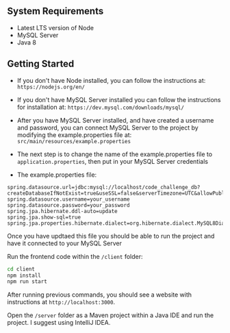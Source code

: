 ## System Requirements
- Latest LTS version of Node
- MySQL Server
- Java 8

## Getting Started

* If you don't have Node installed, you can follow the instructions at: `https://nodejs.org/en/`
* If you don't have MySQL Server installed you can follow the instructions for installation at: `https://dev.mysql.com/downloads/mysql/`

* After you have MySQL Server installed, and have created a username and password, you can connect MySQL Server to the project by modifying the example.properties file at: `src/main/resources/example.properties`
* The next step is to change the name of the example.properties file to `application.properties`, then put in your MySQL Server credentials
* The example.properties file: 
```
spring.datasource.url=jdbc:mysql://localhost/code_challenge_db?createDatabaseIfNotExist=true&useSSL=false&serverTimezone=UTC&allowPublicKeyRetrieval=true
spring.datasource.username=your_username
spring.datasource.password=your_password
spring.jpa.hibernate.ddl-auto=update
spring.jpa.show-sql=true
spring.jpa.properties.hibernate.dialect=org.hibernate.dialect.MySQL8Dialect
```
Once you have updtaed this file you should be able to run the project and have it connected to your MySQL Server

Run the frontend code within the `/client` folder:

```bash
cd client
npm install
npm run start
```

After running previous commands, you should see a website with instructions at `http://localhost:3000`.

Open the `/server` folder as a Maven project within a Java IDE and run the project. I suggest using IntelliJ IDEA.


